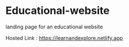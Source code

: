 # Educational-website
landing page for an educational website

Hosted Link : https://learnandexplore.netlify.app

